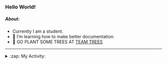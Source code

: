 ### Hello World!

##### About:
- Currently I am a student.
- 🌱 I’m learning how to make better documentation.
- 🌱 GO PLANT SOME TREES AT [TEAM TREES](https://teamtrees.org/)

---
<details>
  <summary>:zap: My Activity:</summary>
  
<!--START_SECTION:waka-->
![Code Time](http://img.shields.io/badge/Code%20Time-1%2C152%20hrs%2043%20mins-blue)

**I'm a Night 🦉** 

```text
🌞 Morning                1428 commits        ██░░░░░░░░░░░░░░░░░░░░░░░   09.18 % 
🌆 Daytime                5517 commits        █████████░░░░░░░░░░░░░░░░   35.48 % 
🌃 Evening                4478 commits        ███████░░░░░░░░░░░░░░░░░░   28.80 % 
🌙 Night                  4125 commits        ███████░░░░░░░░░░░░░░░░░░   26.53 % 
```
📅 **I'm Most Productive on Wednesday** 

```text
Monday                   2335 commits        ████░░░░░░░░░░░░░░░░░░░░░   15.02 % 
Tuesday                  2027 commits        ███░░░░░░░░░░░░░░░░░░░░░░   13.04 % 
Wednesday                3593 commits        ██████░░░░░░░░░░░░░░░░░░░   23.11 % 
Thursday                 1921 commits        ███░░░░░░░░░░░░░░░░░░░░░░   12.36 % 
Friday                   1535 commits        ██░░░░░░░░░░░░░░░░░░░░░░░   09.87 % 
Saturday                 1388 commits        ██░░░░░░░░░░░░░░░░░░░░░░░   08.93 % 
Sunday                   2749 commits        ████░░░░░░░░░░░░░░░░░░░░░   17.68 % 
```


📊 **This Week I Spent My Time On** 

```text
🔥 Editors: 
VS Code                  3 hrs 5 mins        █████████████████████████   100.00 % 

🐱‍💻 Projects: 
giveth-dapps-v2          3 hrs 1 min         ████████████████████████░   97.40 % 
praise                   4 mins              █░░░░░░░░░░░░░░░░░░░░░░░░   02.60 % 
```


 Last Updated on 18/07/2023 09:09:58 UTC
<!--END_SECTION:waka-->
</details>

